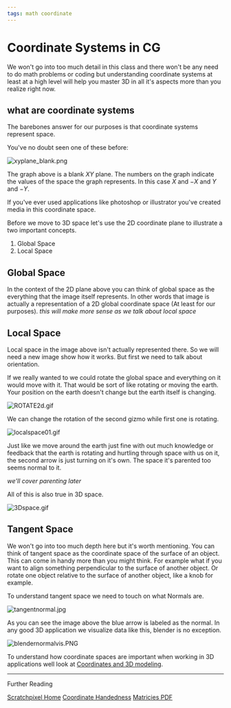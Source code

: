 ```yaml
---
tags: math coordinate
---
```


# Coordinate Systems in CG

We won't go into too much detail in this class and there won't be any need to do math problems or coding but understanding coordinate systems at least at a high level will help you master 3D in all it's aspects more than you realize right now.

## what are coordinate systems

The barebones answer for our purposes is that coordinate systems represent space.

You've no doubt seen one of these before:

![xyplane_blank.png](xyplane_blank.png)

The graph above is a blank $XY$ plane. The numbers on the graph indicate the values of the space the graph represents. In this case $X$ and $-X$ and $Y$ and $-Y$.

If you've ever used applications like photoshop or illustrator you've created media in this coordinate space.

Before we move to 3D space let's use the 2D coordinate plane to illustrate a two important concepts.

1. Global Space
2. Local Space

## Global Space

In the context of the 2D plane above you can think of global space as the everything that the image itself represents. In other words that image is actually a representation of a 2D global coordinate space (At least for our purposes).
*this will make more sense as we talk about local space*

## Local Space

Local space in the image above isn't actually represented there. So we will need a new image show how it works. But first we need to talk about orientation.

If we really wanted to we could rotate the global space and everything on it would move with it. That would be sort of like rotating or moving the earth. Your position on the earth doesn't change but the earth itself is changing.

![ROTATE2d.gif](ROTATE2d.gif)

We can change the rotation of the second gizmo while first one is rotating. 

![localspace01.gif](localspace01.gif)

Just like we move around the earth just fine with out much knowledge or feedback that the earth is rotating and hurtling through space with us on it, the second arrow is just turning on it's own. The space it's parented too seems normal to it.

*we'll cover parenting later*

All of this is also true in 3D space.

![3Dspace.gif](3Dspace.gif)

## Tangent Space

We won't go into too much depth here but it's worth mentioning.
You can think of tangent space as the coordinate space of the surface of an object. This can come in handy more than you might think. For example what if you want to align something perpendicular to the surface of another object. Or rotate one object relative to the surface of another object, like a knob for example.

To understand tangent space we need to touch on what Normals are.

![tangentnormal.jpg](tangentnormal.jpg)

As you can see the image above the blue arrow is labeled as the normal. In any good 3D application we visualize data like this, blender is no exception. 

![blendernormalvis.PNG](blendernormalvis.PNG)

To understand how coordinate spaces are important when working in 3D applications well look at [Coordinates and 3D modeling](Coordinates%20and%203D%20modeling.md).


---
Further Reading

[Scratchpixel Home](Scratchpixel%20Home.md)
[Coordinate Handedness](Coordinate%20Handedness.md)
[Matricies PDF](Matricies%20PDF.md)